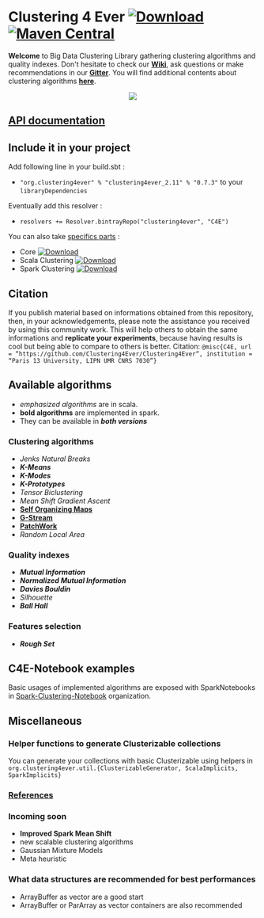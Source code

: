 # Clustering 4 Ever  [ ![Download](https://api.bintray.com/packages/clustering4ever/C4E/clustering4ever/images/download.svg) ](https://bintray.com/clustering4ever/C4E/clustering4ever/_latestVersion) [![Maven Central](https://img.shields.io/maven-central/v/org.clustering4ever/clustering4ever_2.11.svg?label=Maven%20Central)](https://search.maven.org/search?q=g:%22org.clustering4ever%22%20AND%20a:%22clustering4ever_2.11%22)

**Welcome** to Big Data Clustering Library gathering clustering algorithms and quality indexes. Don't hesitate to check our **[Wiki](https://github.com/Clustering4Ever/Clustering4Ever/wiki)**, ask questions or make recommendations in our **[Gitter](https://gitter.im/Clustering4Ever/Lobby)**.
You will find additional contents about clustering algorithms **[here](https://github.com/PhDStudentsP13/Clustering)**.
<p align="center"><img src ="https://media.giphy.com/media/2viYwU7kHW8uNmmKvd/giphy.gif" /></p>

## [API documentation](http://www.clustering4ever.org/API%20Documentation/)

## Include it in your project

Add following line in your build.sbt :

* `"org.clustering4ever" % "clustering4ever_2.11" % "0.7.3"` to your `libraryDependencies`

Eventually add this resolver :

* `resolvers += Resolver.bintrayRepo("clustering4ever", "C4E")`

You can also take [specifics parts](https://bintray.com/clustering4ever/C4E) :

* Core [ ![Download](https://api.bintray.com/packages/clustering4ever/C4E/core/images/download.svg) ](https://bintray.com/clustering4ever/C4E/core/_latestVersion)
* Scala Clustering [ ![Download](https://api.bintray.com/packages/clustering4ever/C4E/clusteringscala/images/download.svg) ](https://bintray.com/clustering4ever/C4E/clusteringscala/_latestVersion)
* Spark Clustering [ ![Download](https://api.bintray.com/packages/clustering4ever/C4E/clusteringspark/images/download.svg) ](https://bintray.com/clustering4ever/C4E/clusteringspark/_latestVersion)

## Citation

If you publish material based on informations obtained from this repository, then, in your acknowledgements, please note the assistance you received by using this community work. This will help others to obtain the same informations and **replicate your experiments**, because having results is cool but being able to compare to others is better.
Citation: `@misc{C4E, url = “https://github.com/Clustering4Ever/Clustering4Ever“, institution = “Paris 13 University, LIPN UMR CNRS 7030”}`

## Available algorithms

* _emphasized algorithms_ are in scala.
* **bold algorithms** are implemented in spark.
* They can be available in **_both versions_**

### Clustering algorithms

* _Jenks Natural Breaks_
* **_K-Means_**
* **_K-Modes_**
* **_K-Prototypes_**
* _Tensor Biclustering_
* _Mean Shift Gradient Ascent_
* **[Self Organizing Maps](https://github.com/TugdualSarazin/spark-clustering)**
* **[G-Stream](https://github.com/Spark-clustering-notebook/G-stream)**
* **[PatchWork](https://github.com/crim-ca/patchwork)**
* _Random Local Area_

### Quality indexes

* **_Mutual Information_**
* **_Normalized Mutual Information_**
* **_Davies Bouldin_**
* _Silhouette_
* **_Ball Hall_**

### Features selection

* **_Rough Set_**

## C4E-Notebook examples

Basic usages of implemented algorithms are exposed with SparkNotebooks in [Spark-Clustering-Notebook](https://github.com/Spark-clustering-notebook/Clustering4Ever-Notebooks) organization.

## Miscellaneous

### Helper functions to generate Clusterizable collections 

You can generate your collections with basic Clusterizable using helpers in `org.clustering4ever.util.{ClusterizableGenerator, ScalaImplicits, SparkImplicits}`

### [References](https://github.com/Clustering4Ever/Clustering4Ever/wiki/References)

### Incoming soon 

* **Improved Spark Mean Shift**
* new scalable clustering algorithms
* Gaussian Mixture Models
* Meta heuristic

### What data structures are recommended for best performances

* ArrayBuffer as vector are a good start
* ArrayBuffer or ParArray as vector containers are also recommended